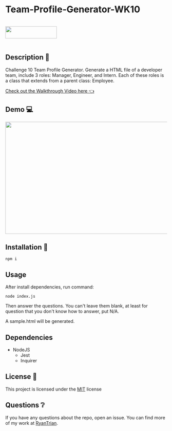 # Team-Profile-Generator-WK10

<br>
<img width=160, height=38 src="https://img.shields.io/badge/license-MIT-important">
<br>
<br>

## Description 📃

Challenge 10 Team Profile Generator. Generate a HTML file of a developer team, include 3 roles: Manager, Engineer, and Intern. Each of these roles is a class that extends from a parent class: Employee. 

[Check out the Walkthrough Video here 👈](https://drive.google.com/file/d/1uSJFY6RzKlRNoShnSw6IPIGs-Fbuq9on/view?usp=sharing)

## Demo 💻

<img width=650, height=350 src="./assets/Walkthrough.gif">

## Installation 🔧

```
npm i
```

## Usage 

After install dependencies, run command:
```
node index.js
```
Then answer the questions. You can't leave them blank, at least for question that you don't know how to answer, put N/A.

A sample.html will be generated.

## Dependencies

* NodeJS
  * Jest
  * Inquirer

## License 🔑

This project is licensed under the [MIT](LICENSE) license

## Questions ❔

If you have any questions about the repo, open an issue. 
You can find more of my work at [RyanTrian](https://github.com/RyanTrian).